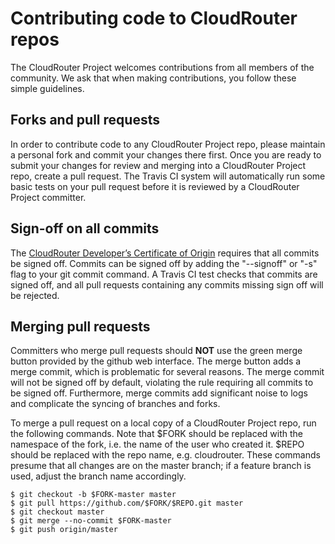 # Contributing code to CloudRouter repos

The CloudRouter Project welcomes contributions from all members of the community. We ask that when making contributions, you follow these simple guidelines.

## Forks and pull requests

In order to contribute code to any CloudRouter Project repo, please maintain a personal fork and commit your changes there first. Once you are ready to submit your changes for review and merging into a CloudRouter Project repo, create a pull request. The Travis CI system will automatically run some basic tests on your pull request before it is reviewed by a CloudRouter Project committer.

## Sign-off on all commits

The [CloudRouter Developer’s Certificate of Origin](https://cloudrouter.org/developer-certificate/) requires that all commits be signed off. Commits can be signed off by adding the "--signoff" or "-s" flag to your git commit command. A Travis CI test checks that commits are signed off, and all pull requests containing any commits missing sign off will be rejected.

## Merging pull requests

Committers who merge pull requests should **NOT** use the green merge button provided by the github web interface. The merge button adds a merge commit, which is problematic for several reasons. The merge commit will not be signed off by default, violating the rule requiring all commits to be signed off. Furthermore, merge commits add significant noise to logs and complicate the syncing of branches and forks.

To merge a pull request on a local copy of a CloudRouter Project repo, run the following commands. Note that $FORK should be replaced with the namespace of the fork, i.e. the name of the user who created it. $REPO should be replaced with the repo name, e.g. cloudrouter. These commands presume that all changes are on the master branch; if a feature branch is used, adjust the branch name accordingly.

```
$ git checkout -b $FORK-master master
$ git pull https://github.com/$FORK/$REPO.git master
$ git checkout master
$ git merge --no-commit $FORK-master
$ git push origin/master
```
